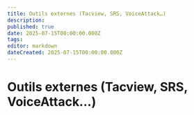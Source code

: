 ```yaml
---
title: Outils externes (Tacview, SRS, VoiceAttack…)
description: 
published: true
date: 2025-07-15T00:00:00.000Z
tags: 
editor: markdown
dateCreated: 2025-07-15T00:00:00.000Z
---
```


# Outils externes (Tacview, SRS, VoiceAttack…)
